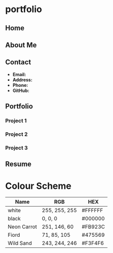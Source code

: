 # portfolio

## Home

## About Me

## Contact

- **Email:** 
- **Address:** 
- **Phone:** 
- **GitHub:**

## Portfolio

### Project 1

### Project 2

### Project 3

## Resume


# Colour Scheme

| Name        | RGB           | HEX     |
|-------------|---------------|---------|
| white       | 255, 255, 255 | #FFFFFF |
| black       | 0, 0, 0       | #000000 |
| Neon Carrot | 251, 146, 60  | #FB923C |
| Fiord       | 71, 85, 105   | #475569 |
| Wild Sand   | 243, 244, 246 | #F3F4F6 |
